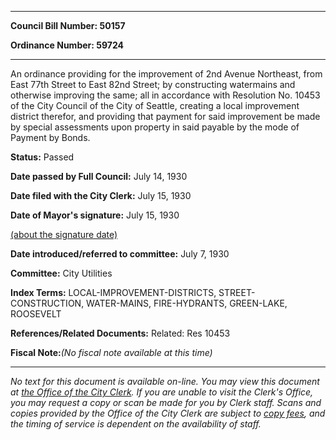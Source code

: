 

********

**Council Bill Number: 50157**
   
**Ordinance Number: 59724**
********

 An ordinance providing for the improvement of 2nd Avenue Northeast, from East 77th Street to East 82nd Street; by constructing watermains and otherwise improving the same; all in accordance with Resolution No. 10453 of the City Council of the City of Seattle, creating a local improvement district therefor, and providing that payment for said improvement be made by special assessments upon property in said payable by the mode of Payment by Bonds.

**Status:** Passed
   
**Date passed by Full Council:** July 14, 1930
   
**Date filed with the City Clerk:** July 15, 1930
   
**Date of Mayor's signature:** July 15, 1930
   
[(about the signature date)](/~public/approvaldate.htm)
   
   
   
**Date introduced/referred to committee:** July 7, 1930
   
**Committee:** City Utilities
   
   
**Index Terms:** LOCAL-IMPROVEMENT-DISTRICTS, STREET-CONSTRUCTION, WATER-MAINS, FIRE-HYDRANTS, GREEN-LAKE, ROOSEVELT

**References/Related Documents:** Related: Res 10453

**Fiscal Note:**_(No fiscal note available at this time)_
********

_No text for this document is available on-line. You may view this document at [the Office of the City Clerk](http://www.seattle.gov/leg/clerk/contactUs.htm). If you are unable to visit the Clerk's Office, you may request a copy or scan be made for you by Clerk staff. Scans and copies provided by the Office of the City Clerk are subject to [copy fees](http://clerk.seattle.gov/~public/clerkfees.htm), and the timing of service is dependent on the availability of staff._

